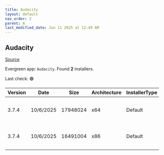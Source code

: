 ```yaml
---
title: Audacity
layout: default
nav_order: 2
parent: A
last_modified_date: Jun 11 2025 at 12:49 AM
---
```


## Audacity

[Source](https://www.audacityteam.org/)

Evergreen app: `Audacity`. Found **2** installers.

Last check: 🟢

| Version | Date      | Size     | Architecture | InstallerType | Type | URI                                                                                                                                                                                                      |
| ------- | --------- | -------- | ------------ | ------------- | ---- | -------------------------------------------------------------------------------------------------------------------------------------------------------------------------------------------------------- |
| 3.7.4   | 10/6/2025 | 17948024 | x64          | Default       | exe  | [https://github.com/audacity/audacity/releases/download/Audacity-3.7.4/audacity-win-3.7.4-64bit.exe](https://github.com/audacity/audacity/releases/download/Audacity-3.7.4/audacity-win-3.7.4-64bit.exe) |
| 3.7.4   | 10/6/2025 | 16491004 | x86          | Default       | exe  | [https://github.com/audacity/audacity/releases/download/Audacity-3.7.4/audacity-win-3.7.4-32bit.exe](https://github.com/audacity/audacity/releases/download/Audacity-3.7.4/audacity-win-3.7.4-32bit.exe) |
